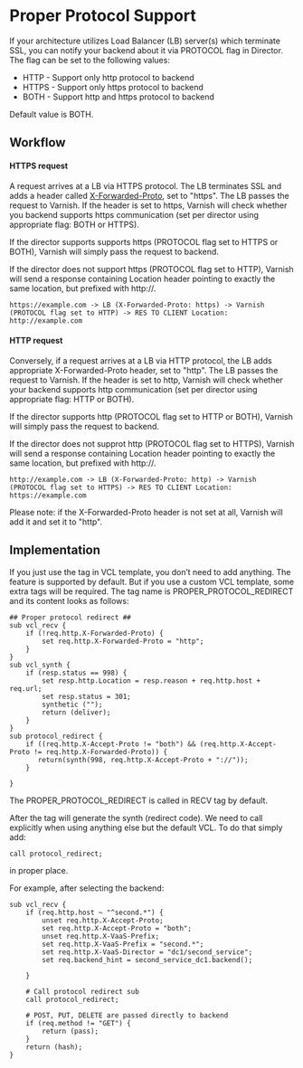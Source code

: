 Proper Protocol Support
=======================

If your architecture utilizes Load Balancer (LB) server(s) which terminate SSL, you can notify your backend about it via
PROTOCOL flag in Director. The flag can be set to the following values:

* HTTP - Support only http protocol to backend
* HTTPS - Support only https protocol to backend
* BOTH - Support http and https protocol to backend

Default value is BOTH.

Workflow
--------

#### HTTPS request

A request arrives at a LB via HTTPS protocol. The LB terminates SSL and adds a header called 
[X-Forwarded-Proto](https://tools.ietf.org/html/rfc7239#section-5.4), set to "https". The LB passes the request to 
Varnish. If the header is set to https, Varnish will check whether you backend supports https communication (set per
director using appropriate flag: BOTH or HTTPS).

If the director supports supports https (PROTOCOL flag set to HTTPS or BOTH), Varnish will simply pass the request to
backend.

If the director does not support https (PROTOCOL flag set to HTTP), Varnish will send a response containing Location
header pointing to exactly the same location, but prefixed with http://.

```
https://example.com -> LB (X-Forwarded-Proto: https) -> Varnish (PROTOCOL flag set to HTTP) -> RES TO CLIENT Location: http://example.com
```

#### HTTP request

Conversely, if a request arrives at a LB via HTTP protocol, the LB adds appropriate X-Forwarded-Proto header, set to
"http". The LB passes the request to Varnish. If the header is set to http, Varnish will check whether your backend 
supports http communication (set per director using appropriate flag: HTTP or BOTH).  

If the director supports http (PROTOCOL flag set to HTTP or BOTH), Varnish will simply pass the request to backend.

If the director does not supprot http (PROTOCOL flag set to HTTPS), Varnish will send a response containing Location
header pointing to exactly the same location, but prefixed with http://.

```
http://example.com -> LB (X-Forwarded-Proto: http) -> Varnish (PROTOCOL flag set to HTTPS) -> RES TO CLIENT Location: https://example.com
```

Please note: if the X-Forwarded-Proto header is not set at all, Varnish will add it and set it to "http".

Implementation
--------------
If you just use the <VCL/> tag in VCL template, you don’t need to add anything. The feature is supported by default.
But if you use a custom VCL template, some extra tags will be required. The tag name is PROPER_PROTOCOL_REDIRECT and
its content looks as follows:

```
## Proper protocol redirect ##
sub vcl_recv {
    if (!req.http.X-Forwarded-Proto) {
        set req.http.X-Forwarded-Proto = "http";
    }
}
sub vcl_synth {
    if (resp.status == 998) {
        set resp.http.Location = resp.reason + req.http.host + req.url;
        set resp.status = 301;
        synthetic ("");
        return (deliver);
    }
}
sub protocol_redirect {
    if ((req.http.X-Accept-Proto != "both") && (req.http.X-Accept-Proto != req.http.X-Forwarded-Proto)) {
       return(synth(998, req.http.X-Accept-Proto + "://"));
    }

}
```

The PROPER_PROTOCOL_REDIRECT is called in RECV tag by default.

After the tag will generate the synth (redirect code). We need to call explicitly when using anything else but the
default VCL. To do that simply add:

```
call protocol_redirect;
```
in proper place.

For example, after selecting the backend:

```
sub vcl_recv {
    if (req.http.host ~ "^second.*") {
        unset req.http.X-Accept-Proto;
        set req.http.X-Accept-Proto = "both";
        unset req.http.X-VaaS-Prefix;
        set req.http.X-VaaS-Prefix = "second.*";
        set req.http.X-VaaS-Director = "dc1/second_service";
        set req.backend_hint = second_service_dc1.backend();

    }

    # Call protocol redirect sub
    call protocol_redirect;

    # POST, PUT, DELETE are passed directly to backend
    if (req.method != "GET") {
        return (pass);
    }
    return (hash);
}
```
